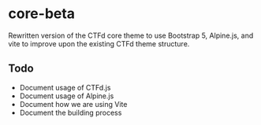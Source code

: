 # core-beta

Rewritten version of the CTFd core theme to use Bootstrap 5, Alpine.js, and vite to improve upon the existing CTFd theme structure. 

## Todo

- Document usage of CTFd.js
- Document usage of Alpine.js
- Document how we are using Vite
- Document the building process
